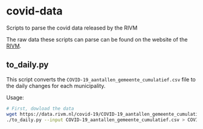 # covid-data
Scripts to parse the covid data released by the RIVM

The raw data these scripts can parse can be found on the website of the
[RIVM](https://data.rivm.nl/covid-19/).

## to_daily.py
This script converts the `COVID-19_aantallen_gemeente_cumulatief.csv` file to
the daily changes for each municipality.

Usage:
```bash
# First, dowload the data
wget https://data.rivm.nl/covid-19/COVID-19_aantallen_gemeente_cumulatief.csv
./to_daily.py --input COVID-19_aantallen_gemeente_cumulatief.csv > COVID-19-daily.csv
```
